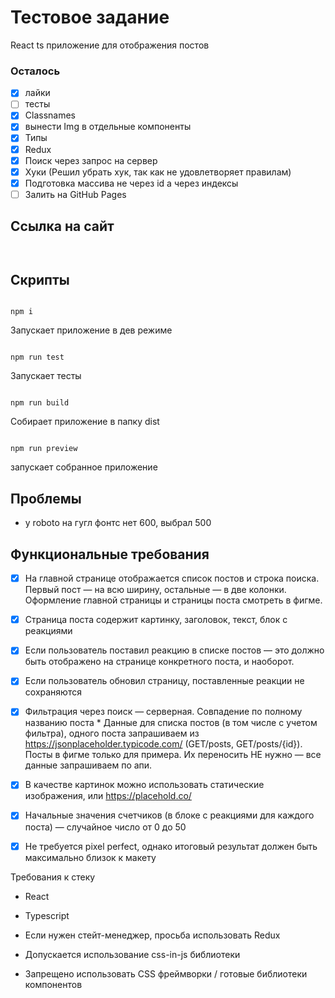 # Тестовое задание

React ts приложение для отображения постов

### Осталось

- [X] лайки
- [ ] тесты
- [X] Classnames
- [X] вынести Img в отдельные компоненты
- [X] Типы
- [X] Redux
- [X] Поиск через запрос на сервер
- [X] Хуки (Решил убрать хук, так как не удовлетворяет правилам)
- [X] Подготовка массива не через id а через индексы
- [ ] Залить на GitHub Pages

## Ссылка на сайт

```


```

## Скрипты

```

npm i

```
Запускает приложение в дев режиме

```

npm run test

```

Запускает тесты



```

npm run build

```

Собирает приложение в папку dist



```

npm run preview

```

запускает собранное приложение



## Проблемы


- у roboto на гугл фонтс нет 600, выбрал 500



## Функциональные требования

- [X] На главной странице отображается список постов и строка поиска. Первый пост — на всю ширину, остальные — в две колонки. Оформление главной страницы и страницы поста смотреть в фигме.

- [X] Страница поста содержит картинку, заголовок, текст, блок с реакциями

- [X] Если пользователь поставил реакцию в списке постов — это должно быть отображено на странице конкретного поста, и наоборот.

- [X] Если пользователь обновил страницу, поставленные реакции не сохраняются

- [X] Фильтрация через поиск — серверная. Совпадение по полному названию поста * Данные для списка постов (в том числе с учетом фильтра), одного поста запрашиваем из https://jsonplaceholder.typicode.com/ (GET/posts, GET/posts/{id}). Посты в фигме только для примера. Их переносить НЕ нужно — все данные запрашиваем по апи.

- [X] В качестве картинок можно использовать статические изображения, или https://placehold.co/

- [X] Начальные значения счетчиков (в блоке с реакциями для каждого поста) — случайное число от 0 до 50

- [X] Не требуется pixel perfect, однако итоговый результат должен быть максимально близок к макету

Требования к стеку

* React

* Typescript

* Если нужен стейт-менеджер, просьба использовать Redux

* Допускается использование css-in-js библиотеки

* Запрещено использовать CSS фреймворки / готовые библиотеки компонентов
